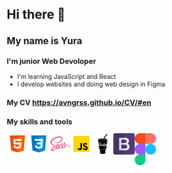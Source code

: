 # Hi there 👋

## My name is Yura

### I'm junior Web Devoloper

- I'm learning JavaScript and React
- I develop websites and doing web design in Figma
### My CV https://avngrss.github.io/CV/#en

### My skills and tools

<img align="left" width="48px" src="./src/html.png">
<img align="left" width="48px" src="./src/css.png">
<img align="left" width="48px" src="./src/sass.png">
<img align="left" width="48px" src="./src/js.png">
<img align="left" width="48px" src="./src/gulp.png">
<img align="left" width="48px" src="./src/bootstrap.png">
<img align="left" width="48px" src="./src/figma.png">

